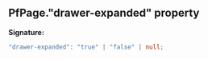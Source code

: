## PfPage."drawer-expanded" property

**Signature:**

```typescript
"drawer-expanded": "true" | "false" | null;
```
